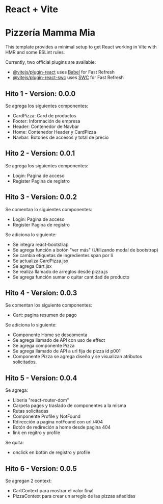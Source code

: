 # React + Vite
# Pizzería Mamma Mia

This template provides a minimal setup to get React working in Vite with HMR and some ESLint rules.

Currently, two official plugins are available:

- [@vitejs/plugin-react](https://github.com/vitejs/vite-plugin-react/blob/main/packages/plugin-react/README.md) uses [Babel](https://babeljs.io/) for Fast Refresh
- [@vitejs/plugin-react-swc](https://github.com/vitejs/vite-plugin-react-swc) uses [SWC](https://swc.rs/) for Fast Refresh

## Hito 1 - Version: 0.0.0
Se agrega los siguientes componentes:
- CardPizza: Card de productos
- Footer: Información de empresa
- Header: Contenedor de Navbar
- Home: Contenedor Header y CardPizza
- Navbar: Botones de accesos y total de precio 

## Hito 2 - Version: 0.0.1
Se agrega los siguientes componentes:
- Login: Pagina de acceso
- Register Pagina de registro

## Hito 3 - Version: 0.0.2
Se comentan lo siguientes componentes:
- Login: Pagina de acceso
- Register Pagina de registro

Se adiciona lo siguiente:
- Se integra react-bootstrap
- Se agrega función a botón "ver más" (Utilizando modal de bootstrap)
- Se cambia etiquetas de ingredientes span por li
- Se actualiza CardPizza.jsx
- Se agrega Cart.jsx
- Se realiza llamado de arreglos desde pizza.js
- Se agrega función sumar o quitar cantidad de producto

## Hito 4 - Version: 0.0.3
Se comentan los siguiente componentes:
- Cart: pagina resumen de pago

Se adiciona lo siguiente:
- Componente Home se descomenta
- Se agrega llamado de API con uso de effect
- Se agrega componente Pizza
- Se agrega llamado de API a url fija de pizza id p001
- Componente Pizza se agrega diseño y se visualizan atributos solicitados.

## Hito 5 - Version: 0.0.4
Se agrega:
- Liberia "react-router-dom"
- Carpeta pages y traslado de componentes a la misma
- Rutas solicitadas
- Componente Profile y NotFound
- Rdirección a pagina notFound con url /404
- Botón de redireción a home desde pagina 404
- link en regitro y profile

Se quita:
- onclick en botón de registro y profile

## Hito 6 - Version: 0.0.5
Se agregan 2 context:
- CartContext para mostrar el valor final
- PizzaContext para crear un arreglo de las pizzas añadidas
